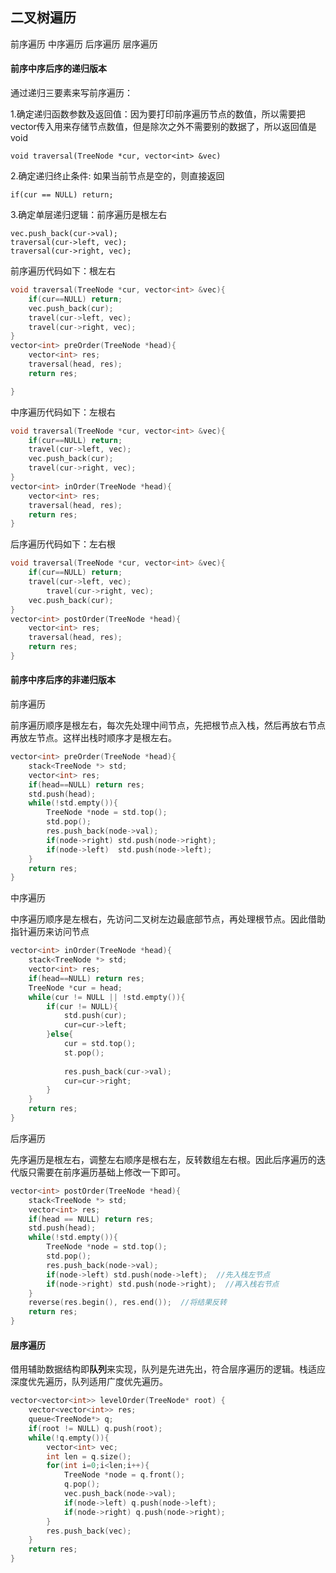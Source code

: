 ## 二叉树遍历
前序遍历
中序遍历
后序遍历
层序遍历

#### 前序中序后序的递归版本

通过递归三要素来写前序遍历：

1.确定递归函数参数及返回值：因为要打印前序遍历节点的数值，所以需要把vector传入用来存储节点数值，但是除次之外不需要别的数据了，所以返回值是void

`void traversal(TreeNode *cur, vector<int> &vec)`

2.确定递归终止条件: 如果当前节点是空的，则直接返回

`if(cur == NULL) return;`

3.确定单层递归逻辑：前序遍历是根左右

```
vec.push_back(cur->val);
traversal(cur->left, vec);
traversal(cur->right, vec);
```

前序遍历代码如下：根左右

```c++
void traversal(TreeNode *cur, vector<int> &vec){
	if(cur==NULL) return;
	vec.push_back(cur);
	travel(cur->left, vec);
	travel(cur->right, vec);
}
vector<int> preOrder(TreeNode *head){
	vector<int> res;
	traversal(head, res);
	return res;

}

```

中序遍历代码如下：左根右

```c++
void traversal(TreeNode *cur, vector<int> &vec){
	if(cur==NULL) return;
	travel(cur->left, vec);
	vec.push_back(cur);
	travel(cur->right, vec);
}
vector<int> inOrder(TreeNode *head){
	vector<int> res;
	traversal(head, res);
	return res;
}

```

后序遍历代码如下：左右根

```c++
void traversal(TreeNode *cur, vector<int> &vec){
	if(cur==NULL) return;
	travel(cur->left, vec);
    	travel(cur->right, vec);
	vec.push_back(cur);
}
vector<int> postOrder(TreeNode *head){
	vector<int> res;
	traversal(head, res);
	return res;
}
```

#### 前序中序后序的非递归版本

前序遍历

前序遍历顺序是根左右，每次先处理中间节点，先把根节点入栈，然后再放右节点再放左节点。这样出栈时顺序才是根左右。

```c++
vector<int> preOrder(TreeNode *head){
    stack<TreeNode *> std;
    vector<int> res;
    if(head==NULL) return res;
    std.push(head);
    while(!std.empty()){
        TreeNode *node = std.top();
        std.pop();
        res.push_back(node->val);
        if(node->right) std.push(node->right);
        if(node->left)  std.push(node->left);
    }
    return res;
}
```

中序遍历

中序遍历顺序是左根右，先访问二叉树左边最底部节点，再处理根节点。因此借助指针遍历来访问节点

```c++
vector<int> inOrder(TreeNode *head){
    stack<TreeNode *> std;
    vector<int> res;
    if(head==NULL) return res;
    TreeNode *cur = head;
    while(cur != NULL || !std.empty()){
        if(cur != NULL){
            std.push(cur);
            cur=cur->left;
        }else{
            cur = std.top();
            st.pop();
            
            res.push_back(cur->val);
            cur=cur->right;
        }
    }
    return res;
}
```

后序遍历

先序遍历是根左右，调整左右顺序是根右左，反转数组左右根。因此后序遍历的迭代版只需要在前序遍历基础上修改一下即可。

```c++
vector<int> postOrder(TreeNode *head){
    stack<TreeNode *> std;
    vector<int> res;
    if(head == NULL) return res;
    std.push(head);
    while(!std.empty()){
        TreeNode *node = std.top();
        std.pop();
        res.push_back(node->val);
        if(node->left) std.push(node->left);  //先入栈左节点
        if(node->right) std.push(node->right);  //再入栈右节点
    }
    reverse(res.begin(), res.end());  //将结果反转
    return res;
}
```

#### 层序遍历

借用辅助数据结构即**队列**来实现，队列是先进先出，符合层序遍历的逻辑。栈适应深度优先遍历，队列适用广度优先遍历。

```c++
vector<vector<int>> levelOrder(TreeNode* root) {
    vector<vector<int>> res;
    queue<TreeNode*> q;
    if(root != NULL) q.push(root);
    while(!q.empty()){
        vector<int> vec;
        int len = q.size();
        for(int i=0;i<len;i++){
            TreeNode *node = q.front();
            q.pop();
            vec.push_back(node->val);
            if(node->left) q.push(node->left);
            if(node->right) q.push(node->right);
        }
        res.push_back(vec);
    }
    return res;
}
```







